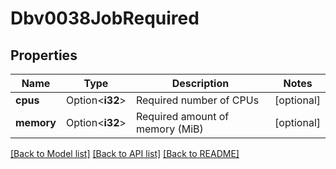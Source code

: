 # Dbv0038JobRequired

## Properties

Name | Type | Description | Notes
------------ | ------------- | ------------- | -------------
**cpus** | Option<**i32**> | Required number of CPUs | [optional]
**memory** | Option<**i32**> | Required amount of memory (MiB) | [optional]

[[Back to Model list]](../README.md#documentation-for-models) [[Back to API list]](../README.md#documentation-for-api-endpoints) [[Back to README]](../README.md)


